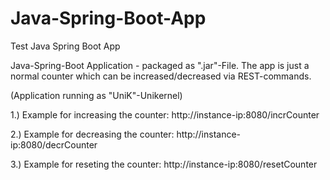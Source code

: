 # Java-Spring-Boot-App
Test Java Spring Boot App

Java-Spring-Boot Application - packaged as ".jar"-File.
The app is just a normal counter which can be increased/decreased via REST-commands.

(Application running as "UniK"-Unikernel)

1.)
Example for increasing the counter:
http://instance-ip:8080/incrCounter

2.)
Example for decreasing the counter:
http://instance-ip:8080/decrCounter

3.)
Example for reseting the counter:
http://instance-ip:8080/resetCounter
